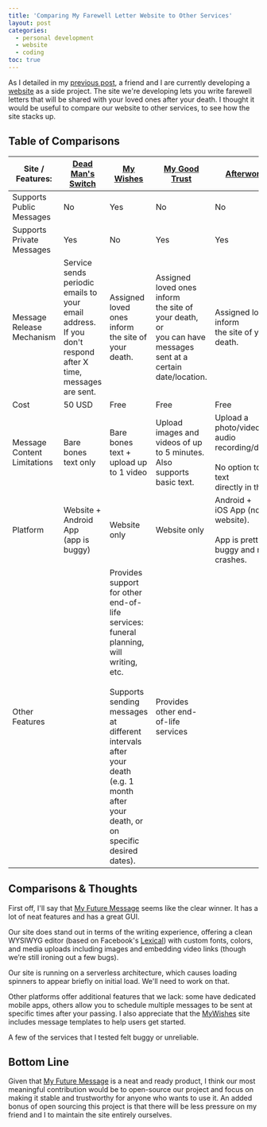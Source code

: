 ```yaml
---
title: 'Comparing My Farewell Letter Website to Other Services'
layout: post
categories:
  - personal development
  - website
  - coding
toc: true
---
```


As I detailed in my [previous post](https://www.shiriavni.org/google/2025/04/19/developing-epitaphs.html), a friend and I are currently developing a [website](https://epitaphs.pages.dev/) as a side project. The site we're developing lets you write farewell letters that will be shared with your loved ones after your death. I thought it would be useful to compare our website to other services, to see how the site stacks up.

## Table of Comparisons

<div class="overflow-table-wrapper">
<table>
  <thead>
    <tr>
      <th>Site / Features:</th>
      <th><a href="https://www.deadmansswitch.net/">Dead Man's Switch</a></th>
      <th><a href="https://www.mywishes.co.uk/">My Wishes</a></th>
      <th><a href="https://mygoodtrust.com/future-message">My Good Trust</a></th>
      <th><a href="https://www.afterwords.life/">Afterwords.life</a></th>
      <th><a href="https://epitaphs.pages.dev/">Our Website</a></th>
    </tr>
  </thead>
  <tbody>
    <tr>
      <td>Supports <br>Public Messages</td>
      <td>No</td>
      <td>Yes</td>
      <td>No</td>
      <td>No</td>
      <td>Yes</td>
    </tr>
    <tr>
      <td>Supports <br>Private Messages</td>
      <td>Yes</td>
      <td>No</td>
      <td>Yes</td>
      <td>Yes</td>
      <td>Not yet.</td>
    </tr>
    <tr>
      <td>Message <br>Release Mechanism</td>
      <td>Service sends periodic emails to <br>your email address. <br>If you don't respond after X <br>time, messages are sent.</td>
      <td>Assigned loved ones inform <br>the site of your death.</td>
      <td>Assigned loved ones inform<br>the site of your death, or<br>you can have messages <br>sent at a certain date/location.</td>
      <td>Assigned loved ones inform <br>the site of your death.</td>
      <td>Assigned loved ones inform<br>the site of your death.</td>
    </tr>
    <tr>
      <td>Cost</td>
      <td>50 USD</td>
      <td>Free</td>
      <td>Free</td>
      <td>Free</td>
      <td>Free</td>
    </tr>
    <tr>
      <td>Message <br>Content Limitations</td>
      <td>Bare bones text only</td>
      <td>Bare bones text + <br>upload up to 1 video</td>
      <td>Upload images and videos of up to 5 minutes. Also supports basic text.</td>
      <td>Upload a photo/video/<br>audio recording/document.<br><br>No option to write text<br>directly in the app.</td>
      <td>Supports text in various <br>colors/fonts/sizes.<br>Supports<br>embedding photos and<br>uploading videos.</td>
    </tr>
    <tr>
      <td>Platform</td>
      <td>Website + <br>Android App <br>(app is buggy)</td>
      <td>Website only</td>
      <td>Website only</td>
      <td>Android + <br>iOS App (no website).<br><br>App is pretty but is<br>buggy and randomly <br>crashes.</td>
      <td>Website only</td>
    </tr>
    <tr>
      <td>Other <br>Features</td>
      <td></td>
      <td>Provides support for other <br>end-of-life services: <br>funeral planning, will writing,<br>etc. <br><br>Supports sending messages at <br>different intervals after <br>your death (e.g. 1 month after <br>your death, or on<br>specific desired dates).</td>
      <td>Provides other end-of-life <br>services</td>
      <td></td>
      <td></td>
    </tr>
  </tbody>
</table>
</div>

## Comparisons & Thoughts

First off, I'll say that [My Future Message](https://mygoodtrust.com/future-message) seems like the clear winner. It has a lot of neat features and has a great GUI.

Our site does stand out in terms of the writing experience, offering a clean WYSIWYG editor (based on Facebook's [Lexical](https://lexical.dev/)) with custom fonts, colors, and media uploads including images and embedding video links (though we’re still ironing out a few bugs).

Our site is running on a serverless architecture, which causes loading spinners to appear briefly on initial load. We'll need to work on that.

Other platforms offer additional features that we lack: some have dedicated mobile apps, others allow you to schedule multiple messages to be sent at specific times after your passing. I also appreciate that the [MyWishes](https://www.mywishes.co.uk/) site includes message templates to help users get started.

A few of the services that I tested felt buggy or unreliable.

## Bottom Line

Given that [My Future Message](https://mygoodtrust.com/future-message) is a neat and ready product, I think our most meaningful contribution would be to open-source our project and focus on making it stable and trustworthy for anyone who wants to use it. An added bonus of open sourcing this project is that there will be less pressure on my friend and I to maintain the site entirely ourselves.
